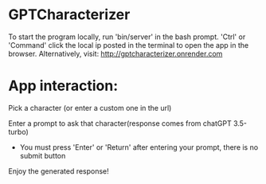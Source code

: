 # GPTCharacterizer

To start the program locally, run 'bin/server' in the bash prompt. 'Ctrl' or 'Command' click the local ip posted in the terminal to open the app in the browser.
Alternatively, visit: http://gptcharacterizer.onrender.com

# App interaction: 
Pick a character (or enter a custom one in the url) 

Enter a prompt to ask that character(response comes from chatGPT 3.5-turbo)
- You must press 'Enter' or 'Return' after entering your prompt, there is no submit button

Enjoy the generated response!
